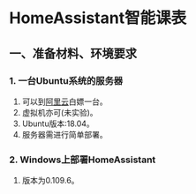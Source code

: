 # HomeAssistant智能课表
## 一、准备材料、环境要求
### 1. 一台Ubuntu系统的服务器
1. 可以到[阿里云](https://developer.aliyun.com/adc/student/)白嫖一台。
2. 虚拟机亦可(未实验)。
3. Ubuntu版本:18.04。
4. 服务器需进行简单部署。
### 2. Windows上部署HomeAssistant
1. 版本为0.109.6。

